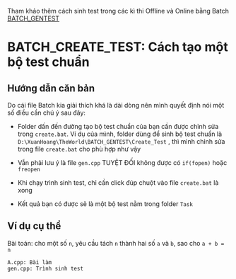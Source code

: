 Tham khảo thêm cách sinh test trong các kì thi Offline và Online bằng Batch [BATCH_GENTEST](https://github.com/ppap-1264589/BATCH_GENTEST)

# BATCH_CREATE_TEST: Cách tạo một bộ test chuẩn

## Hướng dẫn căn bản

Do cái file Batch kia giải thích khá là dài dòng nên mình quyết định nói một số điều cần chú ý sau đây:

- Folder dấn đến đường tạo bộ test chuẩn của bạn cần được chỉnh sửa trong `create.bat`. Ví dụ của mình, folder dùng để sinh bộ test chuẩn là `D:\XuanHoang\TheWorld\BATCH_GENTEST\Create_Test` , thì mình chỉnh sửa trong file `create.bat` cho phù hợp như vậy

- Vẫn phải lưu ý là file `gen.cpp` TUYỆT ĐỐI không được có `if(fopen)` hoặc `freopen`

- Khi chạy trình sinh test, chỉ cần click đúp chuột vào file `create.bat` là xong

- Kết quả bạn có được sẽ là một bộ test nằm trong folder `Task`

## Ví dụ cụ thể

Bài toán: cho một số `n`, yêu cầu tách `n` thành hai số `a` và `b`, sao cho `a + b = n`

```
A.cpp: Bài làm
gen.cpp: Trình sinh test
```
